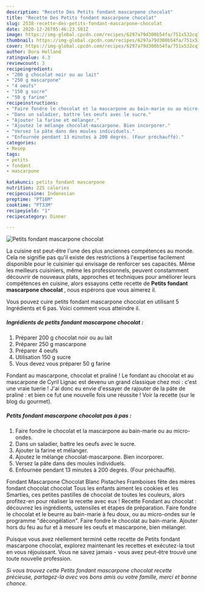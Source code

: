 ```yaml
---
description: "Recette Des Petits fondant mascarpone chocolat"
title: "Recette Des Petits fondant mascarpone chocolat"
slug: 2538-recette-des-petits-fondant-mascarpone-chocolat
date: 2020-12-26T05:46:23.581Z
image: https://img-global.cpcdn.com/recipes/6297a79d300b54fa/751x532cq70/petits-fondant-mascarpone-chocolat-photo-principale-de-la-recette.jpg
thumbnail: https://img-global.cpcdn.com/recipes/6297a79d300b54fa/751x532cq70/petits-fondant-mascarpone-chocolat-photo-principale-de-la-recette.jpg
cover: https://img-global.cpcdn.com/recipes/6297a79d300b54fa/751x532cq70/petits-fondant-mascarpone-chocolat-photo-principale-de-la-recette.jpg
author: Dora Holland
ratingvalue: 4.3
reviewcount: 3
recipeingredient:
- "200 g chocolat noir ou au lait"
- "250 g mascarpone"
- "4 oeufs"
- "150 g sucre"
- "50 g farine"
recipeinstructions:
- "Faire fondre le chocolat et la mascarpone au bain-marie ou au micro-ondes."
- "Dans un saladier, battre les oeufs avec le sucre."
- "Ajouter la farine et mélanger."
- "Ajoutez le mélange chocolat-mascarpone. Bien incorporer."
- "Versez la pâte dans des moules individuels."
- "Enfournée pendant 13 minutes à 200 degrés. (Four préchauffé)."
categories:
- Resep
tags:
- petits
- fondant
- mascarpone

katakunci: petits fondant mascarpone 
nutrition: 225 calories
recipecuisine: Indonesian
preptime: "PT16M"
cooktime: "PT33M"
recipeyield: "1"
recipecategory: Dinner

---
```



![Petits fondant mascarpone chocolat](https://img-global.cpcdn.com/recipes/6297a79d300b54fa/751x532cq70/petits-fondant-mascarpone-chocolat-photo-principale-de-la-recette.jpg)

La cuisine est peut-être l'une des plus anciennes compétences au monde. Cela ne signifie pas qu'il existe des restrictions à l'expertise facilement disponible pour le cuisinier qui envisage de renforcer ses capacités. Même les meilleurs cuisiniers, même les professionnels, peuvent constamment découvrir de nouveaux plats, approches et techniques pour améliorer leurs compétences en cuisine, alors essayons cette recette de <strong> Petits fondant mascarpone chocolat </strong>, nous espérons que vous aimerez il.

<!--inarticleads1-->

Vous pouvez cuire petits fondant mascarpone chocolat en utilisant 5 Ingrédients et 6 pas. Voici comment vous atteindre il.

##### Ingrédients de petits fondant mascarpone chocolat :

1. Préparer 200 g chocolat noir ou au lait
1. Préparer 250 g mascarpone
1. Préparer 4 oeufs
1. Utilisation 150 g sucre
1. Vous devez vous préparer 50 g farine


Fondant au mascarpone, chocolat et praliné ! Le fondant au chocolat et au mascarpone de Cyril Lignac est devenu un grand classique chez moi : c&#39;est une vraie tuerie ! J&#39;ai donc eu envie d&#39;essayer de rajouter de la pâte de praliné : et bien ce fut une nouvelle fois une réussite ! Voir la recette (sur le blog du gourmet). 

<!--inarticleads2-->

##### Petits fondant mascarpone chocolat pas à pas :

1. Faire fondre le chocolat et la mascarpone au bain-marie ou au micro-ondes.
1. Dans un saladier, battre les oeufs avec le sucre.
1. Ajouter la farine et mélanger.
1. Ajoutez le mélange chocolat-mascarpone. Bien incorporer.
1. Versez la pâte dans des moules individuels.
1. Enfournée pendant 13 minutes à 200 degrés. (Four préchauffé).


Fondant Mascarpone Chocolat Blanc Pistaches Framboises fête des mères fondant chocolat chocolat Tous les enfants aiment les cookies et les Smarties, ces petites pastilles de chocolat de toutes les couleurs, alors profitez-en pour réaliser la recette avec eux ! Recette Fondant au chocolat : découvrez les ingrédients, ustensiles et étapes de préparation. Faire fondre le chocolat et le beurre au bain-marie à feu doux, ou au micro-ondes sur le programme &#34;décongélation&#34;. Faire fondre le chocolat au bain-marie. Ajouter hors du feu au fur et à mesure les oeufs et mascarpone, bien mélanger. 

<!--inarticleads1-->

<p>
Puisque vous avez réellement terminé cette recette de Petits fondant mascarpone chocolat, explorez maintenant les recettes et exécutez-la tout en vous réjouissant. Vous ne savez jamais - vous avez peut-être trouvé une toute nouvelle profession.
</p>

<p>
<i>Si vous trouvez cette Petits fondant mascarpone chocolat recette précieuse, partagez-la avec vos bons amis ou votre famille, merci et bonne chance.</i>
</p>
